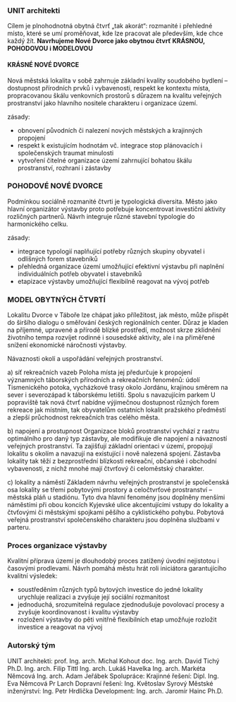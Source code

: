 ### UNIT architekti

Cílem je plnohodnotná obytná čtvrť „tak akorát“: rozmanité i přehledné místo, které se umí proměňovat, kde lze pracovat ale především, kde chce každý žít.
__Navrhujeme Nové Dvorce jako obytnou čtvrť KRÁSNOU, POHODOVOU i MODELOVOU__

#### KRÁSNÉ NOVÉ DVORCE
Nová městská lokalita v sobě zahrnuje základní kvality soudobého bydlení – dostupnost přírodních prvků i vybavenosti, respekt ke kontextu místa, propracovanou škálu venkovních prostorů s důrazem na kvalitu veřejných prostranství jako hlavního nositele charakteru i organizace území.

zásady:
- obnovení původních či nalezení nových městských a krajinných propojení
- respekt k existujícím hodnotám vč. integrace stop plánovacích i společenských traumat minulosti
- vytvoření čitelné organizace území zahrnující bohatou škálu prostranství, rozhraní i zástavby

### POHODOVÉ NOVÉ DVORCE
Podmínkou sociálně rozmanité čtvrti je typologická diversita. Město jako hlavní organizátor výstavby proto potřebuje koncentrovat investiční aktivity rozličných partnerů. Návrh integruje různé stavební typologie do harmonického celku.

zásady:
- integrace typologií naplňující potřeby různých skupiny obyvatel i odlišných forem stavebníků
- přehledná organizace území umožňující efektivní výstavbu při naplnění individuálních potřeb obyvatel i stavebníků
- etapizace výstavby umožňující flexibilně reagovat na vývoj potřeb

### MODEL OBYTNÝCH ČTVRTÍ
Lokalitu Dvorce v Táboře lze chápat jako příležitost, jak město, může přispět do širšího dialogu o směřování českých regionálních center. Důraz je kladen na příjemné, upravené a přírodě blízké prostředí, možnost skrze zklidnění životního tempa rozvíjet rodinné i sousedské aktivity, ale i na přiměřené snížení ekonomické náročnosti výstavby.

Návaznosti okolí a uspořádání veřejných prostranství.

a) síť rekreačních vazeb
Poloha místa jej předurčuje k propojení významných táborských přírodních a rekreačních fenoménů: údolí Tismenického potoka, vycházkové trasy okolo Jordánu, krajinou směrem na sever i severozápad k táborskému letišti. Spolu s navazujícím parkem U popraviště tak nová čtvrť nabídne výjimečnou dostupnost různých forem rekreace jak místním, tak obyvatelům ostatních lokalit pražského předměstí a zlepší průchodnost rekreačních tras celého města.

b) napojení a prostupnost
Organizace bloků prostranství vychází z rastru optimálního pro daný typ zástavby, ale modifikuje dle napojení a návazností veřejných prostranství. Ta zajišťují základní orientaci v území, propojují lokalitu s okolím a navazují na existující i nově nalezená spojení. Zástavba lokality tak těží z bezprostřední blízkosti rekreační, občanské i obchodní vybavenosti, z nichž mnohé mají čtvrťový či celoměstský charakter.

c) lokality a náměstí
Základem návrhu veřejných prostranství je společenská osa lokality se třemi pobytovými prostory a celočtvrťové prostranství – městská pláň u stadiónu. Tyto dva hlavní fenomény jsou doplněny menšími náměstími při obou koncích Kyjevské ulice akcentujícími vstupy do lokality a čtvťovými či městskými spojkami pěšího a cyklistického pohybu. Pobytová veřejná prostranství společenského charakteru jsou doplněna službami v parteru.

### Proces organizace výstavby 
Kvalitní příprava území je dlouhodobý proces zatížený úvodní nejistotou i časovými prodlevami. Návrh pomáhá městu hrát roli iniciátora garantujícího kvalitní výsledek:
- soustředěním různých typů bytových investice do jedné lokality urychluje realizaci a zvyšuje její sociální rozmanitost
- jednoduchá, srozumitelná regulace zjednodušuje povolovací procesy a zvyšuje koordinovanost i kvalitu výstavby
- rozložení výstavby do pěti vnitřně flexibilních etap umožňuje rozložit investice a reagovat na vývoj

### Autorský tým
UNIT architekti:
prof. Ing. arch. Michal Kohout
doc. Ing. arch. David Tichý Ph.D.
Ing. arch. Filip Tittl
Ing. arch. Lukáš Havelka
Ing. arch. Markéta Němcová
Ing. arch. Adam Jeřábek
Spolupráce:
Krajinné řešení: Dipl. Ing. Eva Němcová Pr Larch
Dopravní řešení: Ing. Květoslav Syrový
Městské inženýrství: Ing. Petr Hrdlička
Development: Ing. arch. Jaromír Hainc Ph.D. 